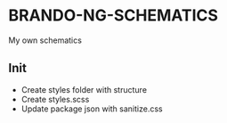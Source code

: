 # BRANDO-NG-SCHEMATICS

My own schematics

## Init

- Create styles folder with structure
- Create styles.scss
- Update package json with sanitize.css

 
